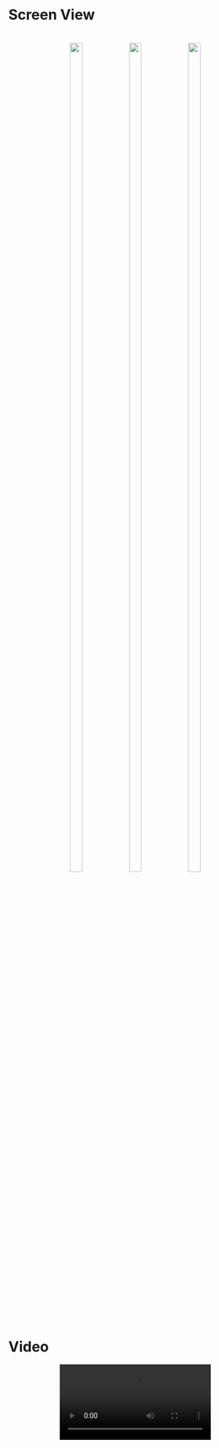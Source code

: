 
# Screen View
<h1 align = "center">
  <img src="https://github.com/user-attachments/assets/dbf5b467-33b0-4086-a00f-0716605e0c70" height=65%  width=22%>
  <img src="https://github.com/user-attachments/assets/1052f85e-0bdb-457b-b018-3867be4cc778" height=65%  width=22%>
  <img src="https://github.com/user-attachments/assets/9bc2cd95-5834-4d65-9cae-3bb8e5218871" height=65%  width=22%>
</h1>



# Video
<div align = "center">
<video src="https://github.com/user-attachments/assets/0780e0d0-9eb3-4232-bf72-3579dac98167">
</div>
